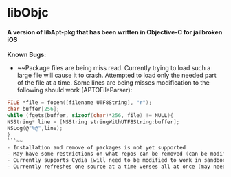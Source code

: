 # libObjc

#### A version of libApt-pkg that has been written in Objective-C for jailbroken iOS

**Known Bugs:**
- ~~Package files are being miss read. Currently trying to load such a large file will cause it to crash. Attempted to load only the needed part of the file at a time. Some lines are being misses modification to the following should work (APTOFileParser): 

```c
FILE *file = fopen([filename UTF8String], "r");
char buffer[256];
while (fgets(buffer, sizeof(char)*256, file) != NULL){
NSString* line = [NSString stringWithUTF8String:buffer];
NSLog(@"%@",line);
}
```~~
- Installation and remove of packages is not yet supported
- May have some restrictions on what repos can be removed (can be modified)
- Currently supports Cydia (will need to be modified to work in sandbox)
- Currently refreshes one source at a time verses all at once (may need to be changed)
